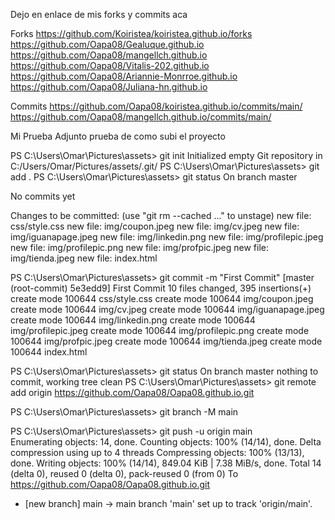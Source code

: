 Dejo en enlace de mis forks y commits aca 

Forks
https://github.com/Koiristea/koiristea.github.io/forks
https://github.com/Oapa08/Gealuque.github.io
https://github.com/Oapa08/mangellch.github.io
https://github.com/Oapa08/Vitalis-202.github.io
https://github.com/Oapa08/Ariannie-Monrroe.github.io
https://github.com/Oapa08/Juliana-hn.github.io

Commits 
https://github.com/Oapa08/koiristea.github.io/commits/main/
https://github.com/Oapa08/mangellch.github.io/commits/main/



Mi Prueba
Adjunto prueba de  como subi el proyecto

PS C:\Users\Omar\Pictures\assets> git init
Initialized empty Git repository in C:/Users/Omar/Pictures/assets/.git/
PS C:\Users\Omar\Pictures\assets> git add .
PS C:\Users\Omar\Pictures\assets> git status
On branch master

No commits yet

Changes to be committed:
  (use "git rm --cached <file>..." to unstage)
        new file:   css/style.css
        new file:   img/coupon.jpeg
        new file:   img/cv.jpeg
        new file:   img/iguanapage.jpeg
        new file:   img/linkedin.png
        new file:   img/profilepic.jpeg
        new file:   img/profilepic.png
        new file:   img/profpic.jpeg
        new file:   img/tienda.jpeg
        new file:   index.html

PS C:\Users\Omar\Pictures\assets> git commit -m "First Commit"
[master (root-commit) 5e3edd9] First Commit
 10 files changed, 395 insertions(+)
 create mode 100644 css/style.css
 create mode 100644 img/coupon.jpeg
 create mode 100644 img/cv.jpeg
 create mode 100644 img/iguanapage.jpeg
 create mode 100644 img/linkedin.png
 create mode 100644 img/profilepic.jpeg
 create mode 100644 img/profilepic.png
 create mode 100644 img/profpic.jpeg
 create mode 100644 img/tienda.jpeg
 create mode 100644 index.html
 
PS C:\Users\Omar\Pictures\assets> git status
On branch master
nothing to commit, working tree clean
PS C:\Users\Omar\Pictures\assets> git remote add origin https://github.com/Oapa08/Oapa08.github.io.git

PS C:\Users\Omar\Pictures\assets> git branch -M main

PS C:\Users\Omar\Pictures\assets> git push -u origin main                                  
Enumerating objects: 14, done.
Counting objects: 100% (14/14), done.
Delta compression using up to 4 threads
Compressing objects: 100% (13/13), done.
Writing objects: 100% (14/14), 849.04 KiB | 7.38 MiB/s, done.
Total 14 (delta 0), reused 0 (delta 0), pack-reused 0 (from 0)
To https://github.com/Oapa08/Oapa08.github.io.git
 * [new branch]      main -> main
branch 'main' set up to track 'origin/main'.

